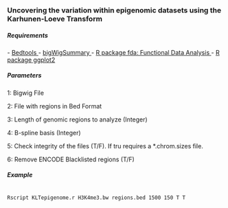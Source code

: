 <h3>Uncovering the variation within epigenomic datasets using the Karhunen-Loeve Transform</h3>

<h5> Requirements </h5>
- <a href="http://bedtools.readthedocs.org/en/latest/"> Bedtools </a> 
- <a href="http://hgdownload.cse.ucsc.edu/admin/exe/"> bigWigSummary </a> 
- <a href="http://cran.r-project.org/web/packages/fda/index.html"> R package fda: Functional Data Analysis </a> 
- <a href="http://cran.r-project.org/web/packages/ggplot2/index.html"> R package ggplot2 </a> 

<h5> Parameters </h5>
<p> 1: Bigwig File </p> 
<p> 2: File with regions in Bed Format </p> 
<p> 3: Length of genomic regions to analyze (Integer)</p> 
<p> 4: B-spline basis (Integer)</p> 
<p> 5: Check integrity of the files (T/F). If tru requires a *.chrom.sizes file.</p> 
<p> 6: Remove ENCODE Blacklisted regions (T/F)</p> 

<h5> Example </h5>

<code>
Rscript KLTepigenome.r H3K4me3.bw regions.bed 1500 150 T T
</code>
